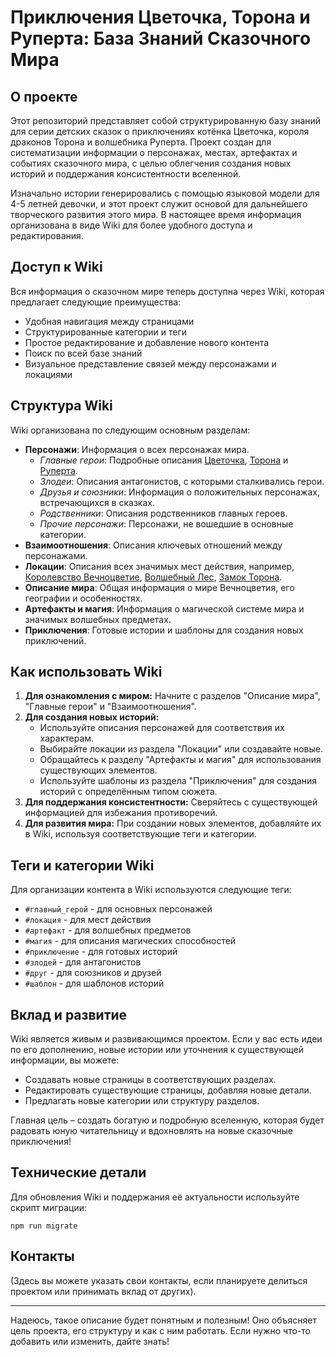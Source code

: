 # Приключения Цветочка, Торона и Руперта: База Знаний Сказочного Мира

## О проекте

Этот репозиторий представляет собой структурированную базу знаний для серии детских сказок о приключениях котёнка Цветочка, короля драконов Торона и волшебника Руперта. Проект создан для систематизации информации о персонажах, местах, артефактах и событиях сказочного мира, с целью облегчения создания новых историй и поддержания консистентности вселенной.

Изначально истории генерировались с помощью языковой модели для 4-5 летней девочки, и этот проект служит основой для дальнейшего творческого развития этого мира. В настоящее время информация организована в виде Wiki для более удобного доступа и редактирования.

## Доступ к Wiki

Вся информация о сказочном мире теперь доступна через Wiki, которая предлагает следующие преимущества:

- Удобная навигация между страницами
- Структурированные категории и теги
- Простое редактирование и добавление нового контента
- Поиск по всей базе знаний
- Визуальное представление связей между персонажами и локациями

## Структура Wiki

Wiki организована по следующим основным разделам:

- **Персонажи**: Информация о всех персонажах мира.
  - _Главные герои_: Подробные описания [Цветочка](characters/main_heroes/cvetochek.md), [Торона](characters/main_heroes/toron.md) и [Руперта](characters/main_heroes/rupert.md).
  - _Злодеи_: Описания антагонистов, с которыми сталкивались герои.
  - _Друзья и союзники_: Информация о положительных персонажах, встречающихся в сказках.
  - _Родственники_: Описания родственников главных героев.
  - _Прочие персонажи_: Персонажи, не вошедшие в основные категории.
- **Взаимоотношения**: Описания ключевых отношений между персонажами.
- **Локации**: Описания всех значимых мест действия, например, [Королевство Вечноцветие](places/vechnotsvetie_korolevstvo.md), [Волшебный Лес](places/volshebniy_les.md), [Замок Торона](places/ognennaya_gora_zamok_torona.md).
- **Описание мира**: Общая информация о мире Вечноцветия, его географии и особенностях.
- **Артефакты и магия**: Информация о магической системе мира и значимых волшебных предметах.
- **Приключения**: Готовые истории и шаблоны для создания новых приключений.

## Как использовать Wiki

1. **Для ознакомления с миром:** Начните с разделов "Описание мира", "Главные герои" и "Взаимоотношения".
2. **Для создания новых историй:**
   - Используйте описания персонажей для соответствия их характерам.
   - Выбирайте локации из раздела "Локации" или создавайте новые.
   - Обращайтесь к разделу "Артефакты и магия" для использования существующих элементов.
   - Используйте шаблоны из раздела "Приключения" для создания историй с определённым типом сюжета.
3. **Для поддержания консистентности:** Сверяйтесь с существующей информацией для избежания противоречий.
4. **Для развития мира:** При создании новых элементов, добавляйте их в Wiki, используя соответствующие теги и категории.

## Теги и категории Wiki

Для организации контента в Wiki используются следующие теги:

- `#главный_герой` - для основных персонажей
- `#локация` - для мест действия
- `#артефакт` - для волшебных предметов
- `#магия` - для описания магических способностей
- `#приключение` - для готовых историй
- `#злодей` - для антагонистов
- `#друг` - для союзников и друзей
- `#шаблон` - для шаблонов историй

## Вклад и развитие

Wiki является живым и развивающимся проектом. Если у вас есть идеи по его дополнению, новые истории или уточнения к существующей информации, вы можете:

- Создавать новые страницы в соответствующих разделах.
- Редактировать существующие страницы, добавляя новые детали.
- Предлагать новые категории или структуру разделов.

Главная цель – создать богатую и подробную вселенную, которая будет радовать юную читательницу и вдохновлять на новые сказочные приключения!

## Технические детали

Для обновления Wiki и поддержания её актуальности используйте скрипт миграции:

```
npm run migrate
```

## Контакты

(Здесь вы можете указать свои контакты, если планируете делиться проектом или принимать вклад от других).

---

Надеюсь, такое описание будет понятным и полезным! Оно объясняет цель проекта, его структуру и как с ним работать. Если нужно что-то добавить или изменить, дайте знать!
